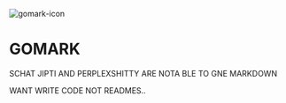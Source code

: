![gomark-icon](https://github.com/user-attachments/assets/b68c671c-944a-4a61-9f7e-ebc5bbd73bdf)

# GOMARK

SCHAT JIPTI AND PERPLEXSHITTY ARE NOTA BLE TO GNE MARKDOWN

WANT WRITE CODE NOT READMES..
